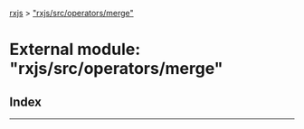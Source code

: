 [rxjs](../README.md) > ["rxjs/src/operators/merge"](../modules/_rxjs_src_operators_merge_.md)

# External module: "rxjs/src/operators/merge"

## Index

---


